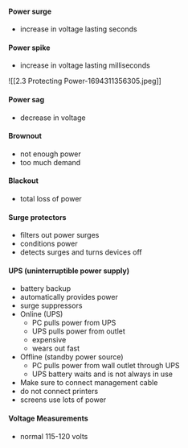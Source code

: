 #### Power surge
- increase in voltage lasting seconds

#### Power spike
- increase in voltage lasting milliseconds

![[2.3 Protecting Power-1694311356305.jpeg]]
#### Power sag
- decrease in voltage

#### Brownout
- not enough power
- too much demand

#### Blackout
- total loss of power

#### Surge protectors
- filters out power surges
- conditions power
- detects surges and turns devices off

#### UPS (uninterruptible power supply)
- battery backup
- automatically provides power
- surge suppressors
- Online (UPS)
	- PC pulls power from UPS
	- UPS pulls power from outlet
	- expensive
	- wears out fast
- Offline (standby power source)
	- PC pulls power from wall outlet through UPS
	- UPS battery waits and is not always in use
- Make sure to connect management cable
- do not connect printers
- screens use lots of power

#### Voltage Measurements
- normal 115-120 volts